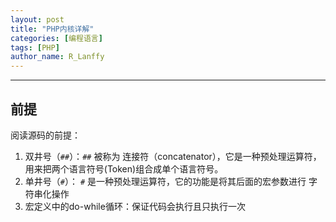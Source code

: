 ```yaml
---
layout: post
title: "PHP内核详解"
categories: [编程语言]
tags: [PHP]
author_name: R_Lanffy
---
```

---

## 前提

阅读源码的前提：

1. 双井号（``##``）：``##`` 被称为 连接符（concatenator），它是一种预处理运算符， 用来把两个语言符号(Token)组合成单个语言符号。
2. 单井号（``#``）： ``#`` 是一种预处理运算符，它的功能是将其后面的宏参数进行 字符串化操作
3. 宏定义中的do-while循环：保证代码会执行且只执行一次